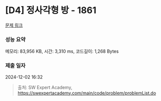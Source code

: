 # [D4] 정사각형 방 - 1861 

[문제 링크](https://swexpertacademy.com/main/code/problem/problemDetail.do?contestProbId=AV5LtJYKDzsDFAXc) 

### 성능 요약

메모리: 83,956 KB, 시간: 3,310 ms, 코드길이: 1,268 Bytes

### 제출 일자

2024-12-02 16:32



> 출처: SW Expert Academy, https://swexpertacademy.com/main/code/problem/problemList.do